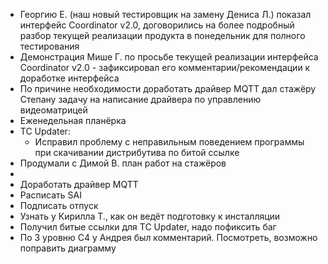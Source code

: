 * Георгию Е. (наш новый тестировщик на замену Дениса Л.) показал интерфейс Coordinator v2.0, договорились на более подробный разбор текущей реализации продукта в понедельник для полного тестирования
* Демонстрация Мише Г. по просьбе текущей реализации интерфейса  Coordinator v2.0 - зафиксировал его комментарии/рекомендации к доработке интерфейса
* По причине необходимости доработать драйвер MQTT дал стажёру Степану задачу на написание драйвера по управлению видеоматрицей
* Еженедельная планёрка
* TC Updater:
	* Исправил проблему с неправильным поведением программы при скачивании дистрибутива по битой ссылке
* Продумали с Димой В. план работ на стажёров
* 
* Доработать драйвер MQTT
* Расписать SAI
* Подписать отпуск
* Узнать у Кирилла Т., как он ведёт подготовку к инсталляции
* Получил битые ссылки для TC Updater, надо пофиксить баг
* По 3 уровню С4 у Андрея был комментарий. Посмотреть, возможно поправить диаграмму